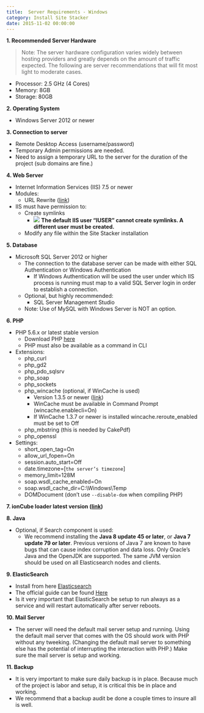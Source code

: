 ```yaml
---
title:  Server Requirements - Windows
category: Install Site Stacker
date: 2015-11-02 00:00:00
---
```


**1. Recommended Server Hardware**

> Note: The server hardware configuration varies widely between hosting providers and greatly depends on the amount of traffic expected. The following are server recommendations that will fit most light to moderate cases.

* Processor: 2.5 GHz (4 Cores)
* Memory: 8GB
* Storage: 80GB


**2. Operating System**

* Windows Server 2012 or newer


**3. Connection to server**

* Remote Desktop Access (username/password)
* Temporary Admin permissions are needed.
* Need to assign a temporary URL to the server for the duration of the project (sub domains are fine.)


**4. Web Server**

* Internet Information Services (IIS) 7.5 or newer
* Modules:
   * URL Rewrite ([link](http://www.google.com/url?q=http%3A%2F%2Fwww.iis.net%2Fdownloads%2Fmicrosoft%2Furl-rewrite&sa=D&sntz=1&usg=AFQjCNHslW_84Io3PnG3NyHM07RQ0Jzy8Q))
* IIS must have permission to:
   * Create symlinks
      * ![](https://github.com/sitestacker/sitestacker-wiki/blob/wiki-resources/images/icons/important.png) **The default IIS user “IUSER” cannot create symlinks. A different user must be created.**
   * Modify any file within the Site Stacker installation


**5. Database**
   * Microsoft SQL Server 2012 or higher
      * The connection to the database server can be made with either SQL Authentication or Windows Authentication
         * If Windows Authentication will be used the user under which IIS process is running must map to a valid SQL Server login in order to establish a connection.
      * Optional, but highly recommended:
         * SQL Server Management Studio
      * Note: Use of MySQL with Windows Server is NOT an option.


**6. PHP**

* PHP 5.6.x or latest stable version
   * Download PHP [here](http://php.iis.net/)
   * PHP must also be available as a command in CLI
* Extensions:
   * php_curl
   * php_gd2
   * php_pdo_sqlsrv
   * php_soap
   * php_sockets
   * php_wincache (optional, if WinCache is used)
      * Version 1.3.5 or newer ([link](http://windows.php.net/downloads/pecl/releases/wincache/))
      * WinCache must be available in Command Prompt (wincache.enablecli=On)
      * If WinCache 1.3.7 or newer is installed wincache.reroute_enabled must be set to Off
   * php_mbstring (this is needed by CakePdf)
   * php_openssl
* Settings:
   * short_open_tag=On
   * allow_url_fopen=On
   * session.auto_start=Off
   * date.timezone=[`the server’s timezone`]
   * memory_limit=128M
   * soap.wsdl_cache_enabled=On
   * soap.wsdl_cache_dir=C:\Windows\Temp
   * DOMDocument (don’t use `--disable-dom` when compiling PHP)


**7. ionCube loader latest version ([link](http://www.google.com/url?q=http%3A%2F%2Fwww.ioncube.com%2Floaders.php&sa=D&sntz=1&usg=AFQjCNH2yLN9XjURVWA2ZIoDL3-EdsFG-g))**


**8. Java**

* Optional, if Search component is used:
   * We recommend installing the **Java 8 update 45 or later**, or **Java 7 update 79 or later**. Previous versions of Java 7 are known to have bugs that can cause index corruption and data loss. Only Oracle’s Java and the OpenJDK are supported. The same JVM version should be used on all Elasticsearch nodes and clients.


**9. ElasticSearch**
* Install from here [Elasticsearch](https://github.com/sitestacker/sitestacker-wiki/wiki/Install-elasticsearch)
* The official guide can be found [Here](https://www.google.com/url?q=https%3A%2F%2Fwww.elastic.co%2Fguide%2Fen%2Felasticsearch%2Freference%2Fcurrent%2Fsetup.html&sa=D&sntz=1&usg=AFQjCNG1Wa040IUIoTIfd3GoEbFqbH_o9Q)
* Is it very important that ElasticSearch be setup to run always as a service and will restart automatically after server reboots.


**10. Mail Server**
* The server will need the default mail server setup and running.  Using the default mail server that comes with the OS should work with PHP without any tweeking.  (Changing the default mail server to something else has the potential of interrupting the interaction with PHP.) Make sure the mail server is setup and working.  

**11. Backup**
* It is very important to make sure daily backup is in place.  Because much of the project is labor and setup, it is critical this be in place and working.
* We recommend that a backup audit be done a couple times to insure all is well.
